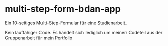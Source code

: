 # multi-step-form-bdan-app
Ein 10-seitiges Multi-Step-Formular für eine Studienarbeit.

Kein lauffähiger Code. Es handelt sich lediglich um meinen Codeteil aus der Gruppenarbeit für mein Portfolio
